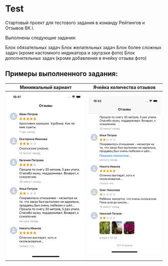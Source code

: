 # Test
Стартовый проект для тестового задания в команду Рейтингов и Отзывов ВК.\

Выполнены следующие задания:

Блок обязательных задач
Блок желательных задач
Блок более сложных задач (кроме кастомного индикатора и заугрзки фото)
Блок дополнительных задач (кроме добавления в ячейку отзыва фото)


## Примеры выполненного задания:

Минимальный вариант|Ячейка количества отзывов
-|-
![Минимальный вариант](/Screenshots/1.png) | ![Ячейка количества отзывов](/Screenshots/3.png)
